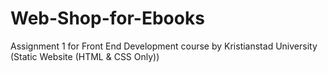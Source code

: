 # Web-Shop-for-Ebooks
Assignment 1 for Front End Development course by Kristianstad University (Static Website (HTML & CSS Only))
